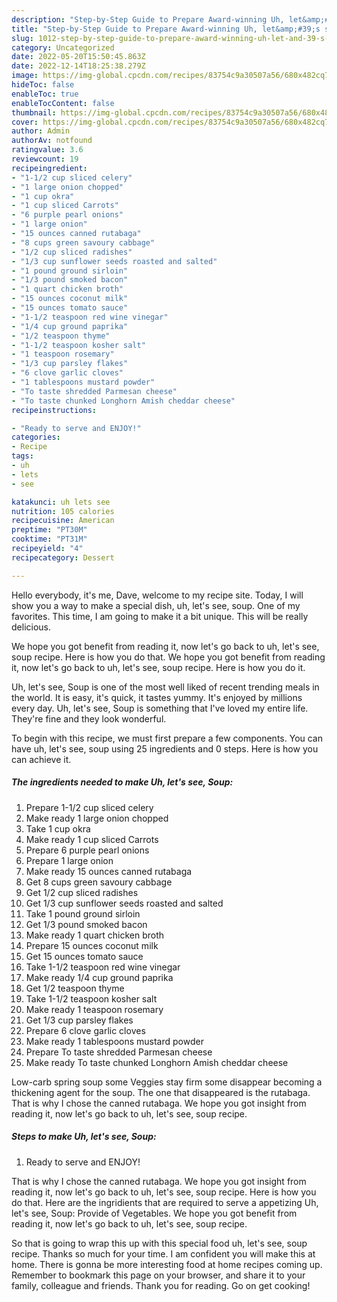 ```yaml
---
description: "Step-by-Step Guide to Prepare Award-winning Uh, let&amp;#39;s see, Soup"
title: "Step-by-Step Guide to Prepare Award-winning Uh, let&amp;#39;s see, Soup"
slug: 1012-step-by-step-guide-to-prepare-award-winning-uh-let-and-39-s-see-soup
category: Uncategorized
date: 2022-05-20T15:50:45.863Z
date: 2022-12-14T18:25:38.279Z
image: https://img-global.cpcdn.com/recipes/83754c9a30507a56/680x482cq70/uh-lets-see-soup-recipe-main-photo.jpg
hideToc: false
enableToc: true
enableTocContent: false
thumbnail: https://img-global.cpcdn.com/recipes/83754c9a30507a56/680x482cq70/uh-lets-see-soup-recipe-main-photo.jpg
cover: https://img-global.cpcdn.com/recipes/83754c9a30507a56/680x482cq70/uh-lets-see-soup-recipe-main-photo.jpg
author: Admin
authorAv: notfound
ratingvalue: 3.6
reviewcount: 19
recipeingredient:
- "1-1/2 cup sliced celery"
- "1 large onion chopped"
- "1 cup okra"
- "1 cup sliced Carrots"
- "6 purple pearl onions"
- "1 large onion"
- "15 ounces canned rutabaga"
- "8 cups green savoury cabbage"
- "1/2 cup sliced radishes"
- "1/3 cup sunflower seeds roasted and salted"
- "1 pound ground sirloin"
- "1/3 pound smoked bacon"
- "1 quart chicken broth"
- "15 ounces coconut milk"
- "15 ounces tomato sauce"
- "1-1/2 teaspoon red wine vinegar"
- "1/4 cup ground paprika"
- "1/2 teaspoon thyme"
- "1-1/2 teaspoon kosher salt"
- "1 teaspoon rosemary"
- "1/3 cup parsley flakes"
- "6 clove garlic cloves"
- "1 tablespoons mustard powder"
- "To taste shredded Parmesan cheese"
- "To taste chunked Longhorn Amish cheddar cheese"
recipeinstructions:

- "Ready to serve and ENJOY!"
categories:
- Recipe
tags:
- uh
- lets
- see

katakunci: uh lets see 
nutrition: 105 calories
recipecuisine: American
preptime: "PT30M"
cooktime: "PT31M"
recipeyield: "4"
recipecategory: Dessert

---
```



Hello everybody, it's me, Dave, welcome to my recipe site. Today, I will show you a way to make a special dish, uh, let&#39;s see, soup. One of my favorites. This time, I am going to make it a bit unique. This will be really delicious.

We hope you got benefit from reading it, now let&#39;s go back to uh, let&#39;s see, soup recipe. Here is how you do that. We hope you got benefit from reading it, now let&#39;s go back to uh, let&#39;s see, soup recipe. Here is how you do it.

Uh, let&#39;s see, Soup is one of the most well liked of recent trending meals in the world. It is easy, it's quick, it tastes yummy. It's enjoyed by millions every day. Uh, let&#39;s see, Soup is something that I've loved my entire life. They're fine and they look wonderful.


To begin with this recipe, we must first prepare a few components. You can have uh, let&#39;s see, soup using 25 ingredients and 0 steps. Here is how you can achieve it.

<!--inarticleads1-->

##### The ingredients needed to make Uh, let&#39;s see, Soup:

1. Prepare 1-1/2 cup sliced celery
1. Make ready 1 large onion chopped
1. Take 1 cup okra
1. Make ready 1 cup sliced Carrots
1. Prepare 6 purple pearl onions
1. Prepare 1 large onion
1. Make ready 15 ounces canned rutabaga
1. Get 8 cups green savoury cabbage
1. Get 1/2 cup sliced radishes
1. Get 1/3 cup sunflower seeds roasted and salted
1. Take 1 pound ground sirloin
1. Get 1/3 pound smoked bacon
1. Make ready 1 quart chicken broth
1. Prepare 15 ounces coconut milk
1. Get 15 ounces tomato sauce
1. Take 1-1/2 teaspoon red wine vinegar
1. Make ready 1/4 cup ground paprika
1. Get 1/2 teaspoon thyme
1. Take 1-1/2 teaspoon kosher salt
1. Make ready 1 teaspoon rosemary
1. Get 1/3 cup parsley flakes
1. Prepare 6 clove garlic cloves
1. Make ready 1 tablespoons mustard powder
1. Prepare To taste shredded Parmesan cheese
1. Make ready To taste chunked Longhorn Amish cheddar cheese


Low-carb spring soup some Veggies stay firm some disappear becoming a thickening agent for the soup. The one that disappeared is the rutabaga. That is why I chose the canned rutabaga. We hope you got insight from reading it, now let&#39;s go back to uh, let&#39;s see, soup recipe. 

<!--inarticleads2-->

##### Steps to make Uh, let&#39;s see, Soup:


1. Ready to serve and ENJOY!

That is why I chose the canned rutabaga. We hope you got insight from reading it, now let&#39;s go back to uh, let&#39;s see, soup recipe. Here is how you do that. Here are the ingridients that are required to serve a appetizing Uh, let&#39;s see, Soup: Provide of Vegetables. We hope you got benefit from reading it, now let&#39;s go back to uh, let&#39;s see, soup recipe. 

So that is going to wrap this up with this special food uh, let&#39;s see, soup recipe. Thanks so much for your time. I am confident you will make this at home. There is gonna be more interesting food at home recipes coming up. Remember to bookmark this page on your browser, and share it to your family, colleague and friends. Thank you for reading. Go on get cooking!
